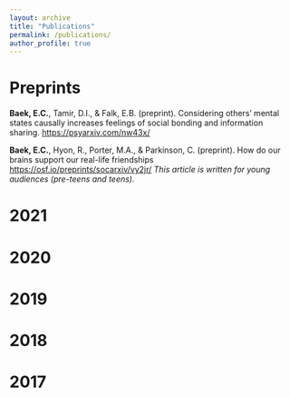 ```yaml
---
layout: archive
title: "Publications"
permalink: /publications/
author_profile: true
---
```


Preprints
======
**Baek, E.C.**, Tamir, D.I., & Falk, E.B. (preprint). Considering others’ mental states causally increases feelings of social bonding and information sharing. 
 	https://psyarxiv.com/nw43x/ 
  
**Baek, E.C.**, Hyon, R., Porter, M.A., & Parkinson, C. (preprint). How do our brains support our real-life friendships https://osf.io/preprints/socarxiv/vy2jr/ *This article is written for young audiences (pre-teens and teens).*

2021
======


2020
======

2019
======

2018
======

2017
======

